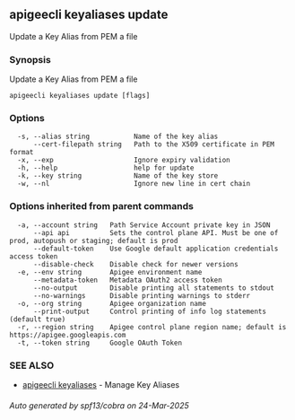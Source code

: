 ## apigeecli keyaliases update

Update a Key Alias from PEM a file

### Synopsis

Update a Key Alias from PEM a file

```
apigeecli keyaliases update [flags]
```

### Options

```
  -s, --alias string           Name of the key alias
      --cert-filepath string   Path to the X509 certificate in PEM format
  -x, --exp                    Ignore expiry validation
  -h, --help                   help for update
  -k, --key string             Name of the key store
  -w, --nl                     Ignore new line in cert chain
```

### Options inherited from parent commands

```
  -a, --account string   Path Service Account private key in JSON
      --api api          Sets the control plane API. Must be one of prod, autopush or staging; default is prod
      --default-token    Use Google default application credentials access token
      --disable-check    Disable check for newer versions
  -e, --env string       Apigee environment name
      --metadata-token   Metadata OAuth2 access token
      --no-output        Disable printing all statements to stdout
      --no-warnings      Disable printing warnings to stderr
  -o, --org string       Apigee organization name
      --print-output     Control printing of info log statements (default true)
  -r, --region string    Apigee control plane region name; default is https://apigee.googleapis.com
  -t, --token string     Google OAuth Token
```

### SEE ALSO

* [apigeecli keyaliases](apigeecli_keyaliases.md)	 - Manage Key Aliases

###### Auto generated by spf13/cobra on 24-Mar-2025
